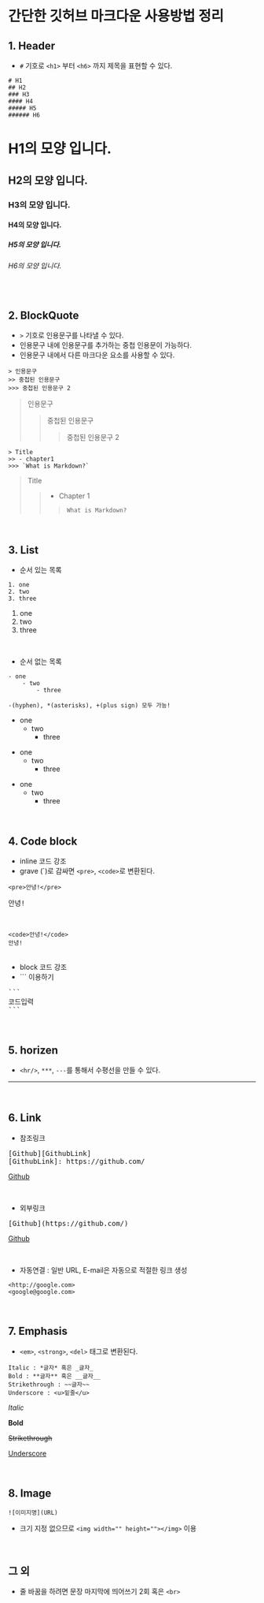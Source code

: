 # 간단한 깃허브 마크다운 사용방법 정리

## 1. Header
- `#` 기호로 `<h1>` 부터 `<h6>` 까지 제목을 표현할 수 있다.
```
# H1
## H2
### H3
#### H4
##### H5
###### H6
```
# H1의 모양 입니다.
## H2의 모양 입니다.
### H3의 모양 입니다.
#### H4의 모양 입니다.
##### H5의 모양 입니다.
###### H6의 모양 입니다.
<br>

## 2. BlockQuote
- `>` 기호로 인용문구를 나타낼 수 있다.
- 인용문구 내에 인용문구를 추가하는 중첩 인용문이 가능하다.
- 인용문구 내에서 다른 마크다운 요소를 사용할 수 있다.
```
> 인용문구
>> 중첩된 인용문구
>>> 중첩된 인용문구 2
```
> 인용문구
>> 중첩된 인용문구
>>> 중첩된 인용문구 2
```
> Title
>> - chapter1
>>> `What is Markdown?`
```
> Title
>> - Chapter 1
>>> `What is Markdown?`

<br>

## 3. List
- 순서 있는 목록
```
1. one
2. two
3. three
```
1. one
2. two
3. three
<br>

- 순서 없는 목록

```
- one
    - two
        - three

-(hyphen), *(asterisks), +(plus sign) 모두 가능!
```
* one
    * two
        * three
+ one
    + two
        + three
- one
    - two
        - three

<br/>

## 4. Code block
- inline 코드 강조
- grave (\`)로 감싸면 `<pre>`, `<code>`로 변환된다.

`<pre>안녕!</pre>`   
<pre>안녕!</pre>
<br>  

`<code>안녕!</code>`   
<code>안녕!</code>   
<br>
- block 코드 강조
- \``` 이용하기
<pre>
```
코드입력
```
</pre>

<br>

## 5. horizen
- `<hr/>`, `***`, `---`를 통해서 수평선을 만들 수 있다.
***   
<br>

## 6. Link
- 참조링크
<pre>
[Github][GithubLink]
[GithubLink]: https://github.com/
</pre>

[Github][GithubLink]

[GithubLink]: https://github.com/

<br/>

- 외부링크
<pre>
[Github](https://github.com/)
</pre>

[Github](https://github.com/)

<br/>

- 자동연결 : 일반 URL, E-mail은 자동으로 적절한 링크 생성
```
<http://google.com>
<google@google.com>
```

<br/>

## 7. Emphasis
- `<em>`, `<strong>`, `<del>` 태그로 변환된다.
```
Italic : *글자* 혹은 _글자_
Bold : **글자** 혹은 __글자__
Strikethrough : ~~글자~~
Underscore : <u>밑줄</u>
```
*Italic*

**Bold**

~~Strikethrough~~

<u>Underscore</u>

<br>

## 8. Image
```
![이미지명](URL)
```
- 크기 지정 없으므로 `<img width="" height=""></img>` 이용   
<br>

## 그 외   
- 줄 바꿈을 하려면 문장 마지막에 띄어쓰기 2회 혹은 `<br>`



